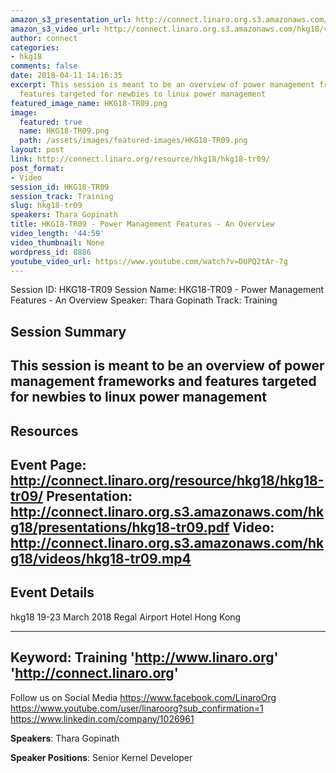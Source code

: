 ```yaml
---
amazon_s3_presentation_url: http://connect.linaro.org.s3.amazonaws.com/hkg18/presentations/hkg18-tr09.pdf
amazon_s3_video_url: http://connect.linaro.org.s3.amazonaws.com/hkg18/videos/hkg18-tr09.mp4
author: connect
categories:
- hkg18
comments: false
date: 2018-04-11 14:16:35
excerpt: This session is meant to be an overview of power management frameworks and
  features targeted for newbies to linux power management
featured_image_name: HKG18-TR09.png
image:
  featured: true
  name: HKG18-TR09.png
  path: /assets/images/featured-images/HKG18-TR09.png
layout: post
link: http://connect.linaro.org/resource/hkg18/hkg18-tr09/
post_format:
- Video
session_id: HKG18-TR09
session_track: Training
slug: hkg18-tr09
speakers: Thara Gopinath
title: HKG18-TR09 - Power Management Features - An Overview
video_length: '44:59'
video_thumbnail: None
wordpress_id: 8886
youtube_video_url: https://www.youtube.com/watch?v=DUPQ2tAr-7g
---
```


Session ID: HKG18-TR09
Session Name: HKG18-TR09 - Power Management Features - An Overview
Speaker: Thara Gopinath
Track: Training


## Session Summary
This session is meant to be an overview of power management frameworks and features targeted for newbies to linux power management
---------------------------------------------------
## Resources
Event Page: http://connect.linaro.org/resource/hkg18/hkg18-tr09/
Presentation: http://connect.linaro.org.s3.amazonaws.com/hkg18/presentations/hkg18-tr09.pdf
Video: http://connect.linaro.org.s3.amazonaws.com/hkg18/videos/hkg18-tr09.mp4
 ---------------------------------------------------
## Event Details
hkg18
19-23 March 2018 
Regal Airport Hotel Hong Kong

---------------------------------------------------
Keyword: Training
'http://www.linaro.org'
'http://connect.linaro.org'
---------------------------------------------------
Follow us on Social Media
https://www.facebook.com/LinaroOrg
https://www.youtube.com/user/linaroorg?sub_confirmation=1
https://www.linkedin.com/company/1026961

**Speakers**: Thara Gopinath

**Speaker Positions**: Senior Kernel Developer